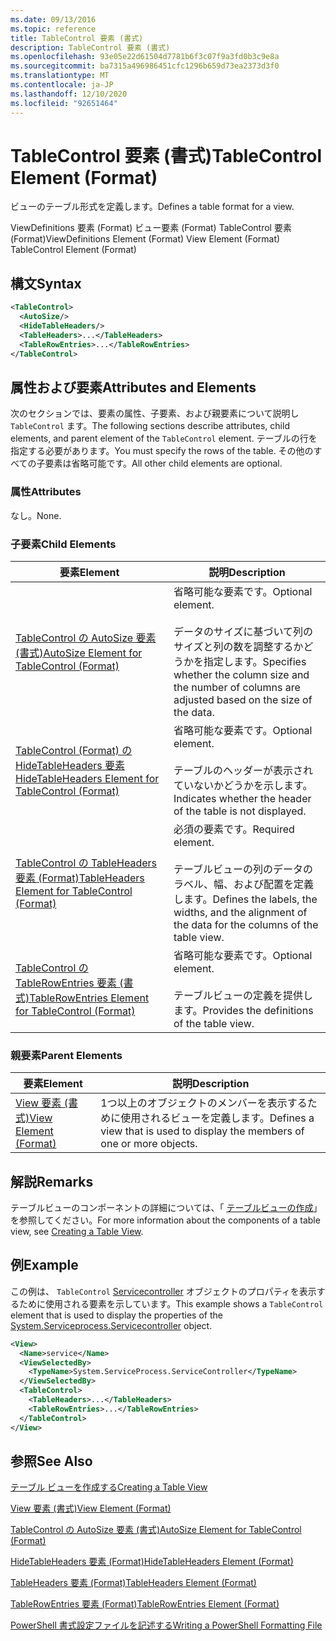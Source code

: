 ```yaml
---
ms.date: 09/13/2016
ms.topic: reference
title: TableControl 要素 (書式)
description: TableControl 要素 (書式)
ms.openlocfilehash: 93e05e22d61504d7781b6f3c07f9a3fd0b3c9e8a
ms.sourcegitcommit: ba7315a496986451cfc1296b659d73ea2373d3f0
ms.translationtype: MT
ms.contentlocale: ja-JP
ms.lasthandoff: 12/10/2020
ms.locfileid: "92651464"
---
```

# <a name="tablecontrol-element-format"></a><span data-ttu-id="97a61-103">TableControl 要素 (書式)</span><span class="sxs-lookup"><span data-stu-id="97a61-103">TableControl Element (Format)</span></span>

<span data-ttu-id="97a61-104">ビューのテーブル形式を定義します。</span><span class="sxs-lookup"><span data-stu-id="97a61-104">Defines a table format for a view.</span></span>

<span data-ttu-id="97a61-105">ViewDefinitions 要素 (Format) ビュー要素 (Format) TableControl 要素 (Format)</span><span class="sxs-lookup"><span data-stu-id="97a61-105">ViewDefinitions Element (Format) View Element (Format) TableControl Element (Format)</span></span>

## <a name="syntax"></a><span data-ttu-id="97a61-106">構文</span><span class="sxs-lookup"><span data-stu-id="97a61-106">Syntax</span></span>

```xml
<TableControl>
  <AutoSize/>
  <HideTableHeaders/>
  <TableHeaders>...</TableHeaders>
  <TableRowEntries>...</TableRowEntries>
</TableControl>

```

## <a name="attributes-and-elements"></a><span data-ttu-id="97a61-107">属性および要素</span><span class="sxs-lookup"><span data-stu-id="97a61-107">Attributes and Elements</span></span>

<span data-ttu-id="97a61-108">次のセクションでは、要素の属性、子要素、および親要素について説明し `TableControl` ます。</span><span class="sxs-lookup"><span data-stu-id="97a61-108">The following sections describe attributes, child elements, and parent element of the `TableControl` element.</span></span> <span data-ttu-id="97a61-109">テーブルの行を指定する必要があります。</span><span class="sxs-lookup"><span data-stu-id="97a61-109">You must specify the rows of the table.</span></span> <span data-ttu-id="97a61-110">その他のすべての子要素は省略可能です。</span><span class="sxs-lookup"><span data-stu-id="97a61-110">All other child elements are optional.</span></span>

### <a name="attributes"></a><span data-ttu-id="97a61-111">属性</span><span class="sxs-lookup"><span data-stu-id="97a61-111">Attributes</span></span>

<span data-ttu-id="97a61-112">なし。</span><span class="sxs-lookup"><span data-stu-id="97a61-112">None.</span></span>

### <a name="child-elements"></a><span data-ttu-id="97a61-113">子要素</span><span class="sxs-lookup"><span data-stu-id="97a61-113">Child Elements</span></span>

|<span data-ttu-id="97a61-114">要素</span><span class="sxs-lookup"><span data-stu-id="97a61-114">Element</span></span>|<span data-ttu-id="97a61-115">説明</span><span class="sxs-lookup"><span data-stu-id="97a61-115">Description</span></span>|
|-------------|-----------------|
|[<span data-ttu-id="97a61-116">TableControl の AutoSize 要素 (書式)</span><span class="sxs-lookup"><span data-stu-id="97a61-116">AutoSize Element for TableControl (Format)</span></span>](./autosize-element-for-tablecontrol-format.md)|<span data-ttu-id="97a61-117">省略可能な要素です。</span><span class="sxs-lookup"><span data-stu-id="97a61-117">Optional element.</span></span><br /><br /> <span data-ttu-id="97a61-118">データのサイズに基づいて列のサイズと列の数を調整するかどうかを指定します。</span><span class="sxs-lookup"><span data-stu-id="97a61-118">Specifies whether the column size and the number of columns are adjusted based on the size of the data.</span></span>|
|[<span data-ttu-id="97a61-119">TableControl (Format) の HideTableHeaders 要素</span><span class="sxs-lookup"><span data-stu-id="97a61-119">HideTableHeaders Element for TableControl (Format)</span></span>](./hidetableheaders-element-format.md)|<span data-ttu-id="97a61-120">省略可能な要素です。</span><span class="sxs-lookup"><span data-stu-id="97a61-120">Optional element.</span></span><br /><br /> <span data-ttu-id="97a61-121">テーブルのヘッダーが表示されていないかどうかを示します。</span><span class="sxs-lookup"><span data-stu-id="97a61-121">Indicates whether the header of the table is not displayed.</span></span>|
|[<span data-ttu-id="97a61-122">TableControl の TableHeaders 要素 (Format)</span><span class="sxs-lookup"><span data-stu-id="97a61-122">TableHeaders Element for TableControl (Format)</span></span>](./tableheaders-element-format.md)|<span data-ttu-id="97a61-123">必須の要素です。</span><span class="sxs-lookup"><span data-stu-id="97a61-123">Required element.</span></span><br /><br /> <span data-ttu-id="97a61-124">テーブルビューの列のデータのラベル、幅、および配置を定義します。</span><span class="sxs-lookup"><span data-stu-id="97a61-124">Defines the labels, the widths, and the alignment of the data for the columns of the table view.</span></span>|
|[<span data-ttu-id="97a61-125">TableControl の TableRowEntries 要素 (書式)</span><span class="sxs-lookup"><span data-stu-id="97a61-125">TableRowEntries Element for TableControl (Format)</span></span>](./tablerowentries-element-for-tablecontrol-format.md)|<span data-ttu-id="97a61-126">省略可能な要素です。</span><span class="sxs-lookup"><span data-stu-id="97a61-126">Optional element.</span></span><br /><br /> <span data-ttu-id="97a61-127">テーブルビューの定義を提供します。</span><span class="sxs-lookup"><span data-stu-id="97a61-127">Provides the definitions of the table view.</span></span>|

### <a name="parent-elements"></a><span data-ttu-id="97a61-128">親要素</span><span class="sxs-lookup"><span data-stu-id="97a61-128">Parent Elements</span></span>

|<span data-ttu-id="97a61-129">要素</span><span class="sxs-lookup"><span data-stu-id="97a61-129">Element</span></span>|<span data-ttu-id="97a61-130">説明</span><span class="sxs-lookup"><span data-stu-id="97a61-130">Description</span></span>|
|-------------|-----------------|
|[<span data-ttu-id="97a61-131">View 要素 (書式)</span><span class="sxs-lookup"><span data-stu-id="97a61-131">View Element (Format)</span></span>](./view-element-format.md)|<span data-ttu-id="97a61-132">1つ以上のオブジェクトのメンバーを表示するために使用されるビューを定義します。</span><span class="sxs-lookup"><span data-stu-id="97a61-132">Defines a view that is used to display the members of one or more objects.</span></span>|

## <a name="remarks"></a><span data-ttu-id="97a61-133">解説</span><span class="sxs-lookup"><span data-stu-id="97a61-133">Remarks</span></span>

<span data-ttu-id="97a61-134">テーブルビューのコンポーネントの詳細については、「 [テーブルビューの作成](./creating-a-table-view.md)」を参照してください。</span><span class="sxs-lookup"><span data-stu-id="97a61-134">For more information about the components of a table view, see [Creating a Table View](./creating-a-table-view.md).</span></span>

## <a name="example"></a><span data-ttu-id="97a61-135">例</span><span class="sxs-lookup"><span data-stu-id="97a61-135">Example</span></span>

<span data-ttu-id="97a61-136">この例は、 `TableControl` [Servicecontroller](/dotnet/api/System.ServiceProcess.ServiceController) オブジェクトのプロパティを表示するために使用される要素を示しています。</span><span class="sxs-lookup"><span data-stu-id="97a61-136">This example shows a `TableControl` element that is used to display the properties of the [System.Serviceprocess.Servicecontroller](/dotnet/api/System.ServiceProcess.ServiceController) object.</span></span>

```xml
<View>
  <Name>service</Name>
  <ViewSelectedBy>
    <TypeName>System.ServiceProcess.ServiceController</TypeName>
  </ViewSelectedBy>
  <TableControl>
    <TableHeaders>...</TableHeaders>
    <TableRowEntries>...</TableRowEntries>
  </TableControl>
</View>

```

## <a name="see-also"></a><span data-ttu-id="97a61-137">参照</span><span class="sxs-lookup"><span data-stu-id="97a61-137">See Also</span></span>

[<span data-ttu-id="97a61-138">テーブル ビューを作成する</span><span class="sxs-lookup"><span data-stu-id="97a61-138">Creating a Table View</span></span>](./creating-a-table-view.md)

[<span data-ttu-id="97a61-139">View 要素 (書式)</span><span class="sxs-lookup"><span data-stu-id="97a61-139">View Element (Format)</span></span>](./view-element-format.md)

[<span data-ttu-id="97a61-140">TableControl の AutoSize 要素 (書式)</span><span class="sxs-lookup"><span data-stu-id="97a61-140">AutoSize Element for TableControl (Format)</span></span>](./autosize-element-for-tablecontrol-format.md)

[<span data-ttu-id="97a61-141">HideTableHeaders 要素 (Format)</span><span class="sxs-lookup"><span data-stu-id="97a61-141">HideTableHeaders Element (Format)</span></span>](./hidetableheaders-element-format.md)

[<span data-ttu-id="97a61-142">TableHeaders 要素 (Format)</span><span class="sxs-lookup"><span data-stu-id="97a61-142">TableHeaders Element (Format)</span></span>](./tableheaders-element-format.md)

[<span data-ttu-id="97a61-143">TableRowEntries 要素 (Format)</span><span class="sxs-lookup"><span data-stu-id="97a61-143">TableRowEntries Element (Format)</span></span>](./tablerowentries-element-for-tablecontrol-format.md)

[<span data-ttu-id="97a61-144">PowerShell 書式設定ファイルを記述する</span><span class="sxs-lookup"><span data-stu-id="97a61-144">Writing a PowerShell Formatting File</span></span>](./writing-a-powershell-formatting-file.md)

